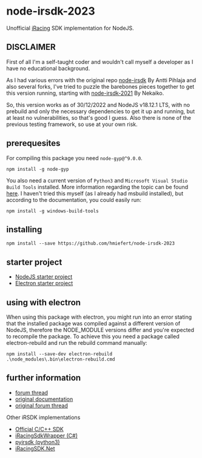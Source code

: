 # node-irsdk-2023

Unofficial [iRacing](http://www.iracing.com/) SDK implementation for NodeJS.

## DISCLAIMER
First of all I'm a self-taught coder and wouldn't call myself a developer as I have no educational background.

As I had various errors with the original repo [node-irsdk](https://github.com/apihlaja/node-irsdk) By Antti Pihlaja
and also several forks, I've tried to puzzle the barebones pieces together to get this version running, starting with
[node-irsdk-2021](https://github.com/mcalapurge/node-irsdk) By Nekaiko.

So, this version works as of 30/12/2022 and NodeJS v18.12.1 LTS, with no prebuild and only the necessary dependencies to get it up and running, but at least no vulnerabilities, so that's good I guess.
Also there is none of the previous testing framework, so use at your own risk.

## prerequesites
For compiling this package you need `node-gyp@^9.0.0`.
```
npm install -g node-gyp
```
You also need a current version of `Python3` and `Microsoft Visual Studio Build Tools` installed.
More information regarding the topic can be found [here](https://nodejs.org/dist/latest-v18.x/docs/api/n-api.html#building).
I haven't tried this myself (as I already had msbuild installed), but according to the documentation, you could easily run:
```
npm install -g windows-build-tools
```


## installing
```
npm install --save https://github.com/hmiefert/node-irsdk-2023
```

## starter project
- [NodeJS starter project](https://github.com/hmiefert/irtelemetry)
- [Electron starter project](https://github.com/hmiefert/electron-irtelemetry)

## using with electron
When using this package with electron, you might run into an error stating that the installed package was compiled against a different version of NodeJS, therefore the NODE_MODULE versions differ and you're expected to recompile the package.
To achieve this you need a package called electron-rebuild and run the rebuild command manually:
```
npm install --save-dev electron-rebuild
.\node_modules\.bin\electron-rebuild.cmd
```

## further information
* [forum thread](https://forums.iracing.com/discussion/34241/does-node-irsdk-still-work)
* [original documentation](https://apihlaja.github.io/node-irsdk)
* [original forum thread](http://members.iracing.com/jforum/posts/list/3329583.page)

Other iRSDK implementations
* [Official C/C++ SDK](https://forums.iracing.com/discussion/62/iracing-sdk)
* [iRacingSdkWrapper (C#)](https://github.com/NickThissen/iRacingSdkWrapper)
* [pyirsdk (python3)](https://github.com/kutu/pyirsdk/)
* [iRacingSDK.Net](https://github.com/vipoo/iRacingSDK.Net)
